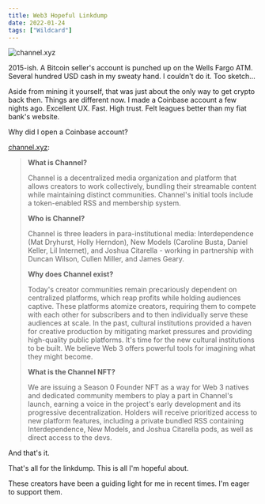 ```yaml
---
title: Web3 Hopeful Linkdump
date: 2022-01-24
tags: ["Wildcard"]
---
```


![channel.xyz](/images/channel.xyz.png)

2015-ish. A Bitcoin seller's account is punched up on the Wells Fargo ATM. Several hundred USD cash in my sweaty hand. I couldn't do it. Too sketch...

Aside from mining it yourself, that was just about the only way to get crypto back then. Things are different now.<!--x--> I made a Coinbase account a few nights ago. Excellent UX. Fast. High trust. Felt leagues better than my fiat bank's website.

Why did I open a Coinbase account?

[channel.xyz](https://www.channel.xyz/):

> **What is Channel?**
>
> Channel is a decentralized media organization and platform that allows creators to work collectively, bundling their streamable content while maintaining distinct communities. Channel's initial tools include a token-enabled RSS and membership system.
>
> **Who is Channel?**
>
> Channel is three leaders in para-institutional media: Interdependence (Mat Dryhurst, Holly Herndon), New Models (Caroline Busta, Daniel Keller, Lil Internet), and Joshua Citarella - working in partnership with Duncan Wilson, Cullen Miller, and James Geary.
>
> **Why does Channel exist?**
>
> Today's creator communities remain precariously dependent on centralized platforms, which reap profits while holding audiences captive. These platforms atomize creators, requiring them to compete with each other for subscribers and to then individually serve these audiences at scale. In the past, cultural institutions provided a haven for creative production by mitigating market pressures and providing high-quality public platforms. It's time for the new cultural institutions to be built. We believe Web 3 offers powerful tools for imagining what they might become.
>
> **What is the Channel NFT?**
>
> We are issuing a Season 0 Founder NFT as a way for Web 3 natives and dedicated community members to play a part in Channel's launch, earning a voice in the project's early development and its progressive decentralization. Holders will receive prioritized access to new platform features, including a private bundled RSS containing Interdependence, New Models, and Joshua Citarella pods, as well as direct access to the devs.

And that's it.

That's all for the linkdump. This is all I'm hopeful about.

These creators have been a guiding light for me in recent times. I'm eager to support them.
